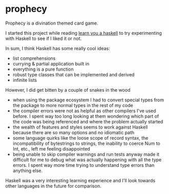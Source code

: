 # prophecy

Prophecy is a divination themed card game.

I started this project while reading [learn you a haskell](http://learnyouahaskell.com/) to try experimenting with Haskell to see if I liked it or not.

In sum, I think Haskell has some really cool ideas: 
* list comprehensions
* currying & partial application built in
* everything is a pure function
* robust type classes that can be implemented and derived
* infinite lists

However, I did get bitten by a couple of snakes in the wood
* when using the package ecosystem I had to convert special types from the package to more normal types in the rest of my code 
* the compiler errors were not as helpful as other compilers I've used before. I spent way too long looking at them wondering which part of the code was being referenced and where the problem actually started
* the wealth of features and styles seems to work against Haskell because there are so many options and no idiomatic path
* some language quirks like the loose scope of record syntax, the incompatibility of bytestrings to strings, the inability to coerce Num to Int, etc., left me feeling disappointed
* being unable to skip compiler warnings and run tests anyway made it difficult for me to debug what was actually happening with all the type errors. I spent way more time trying to understand type errors than anything else.

Haskell was a very interesting learning experience and I'll look towards other languages in the future for comparison.
  




